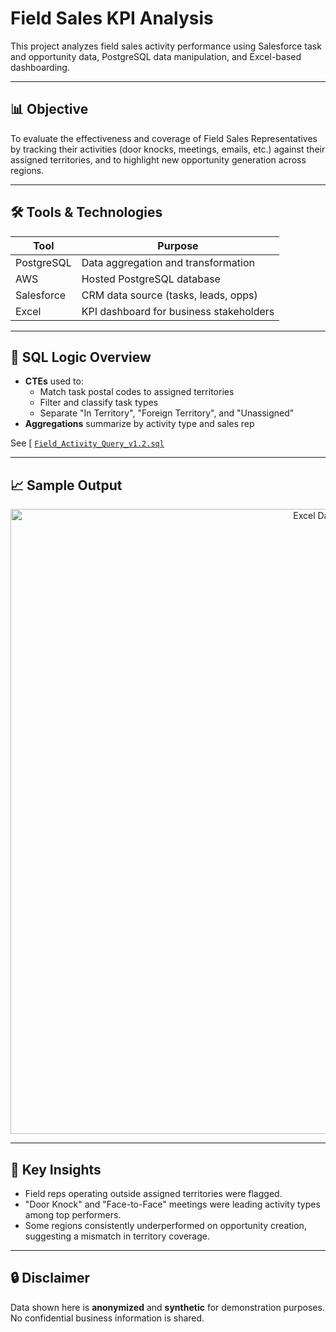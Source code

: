 # Field Sales KPI Analysis

This project analyzes field sales activity performance using Salesforce task and opportunity data, PostgreSQL data manipulation, and Excel-based dashboarding.

---

## 📊 Objective

To evaluate the effectiveness and coverage of Field Sales Representatives by tracking their activities (door knocks, meetings, emails, etc.) against their assigned territories, and to highlight new opportunity generation across regions.

---

## 🛠️ Tools & Technologies

| Tool          | Purpose                                 |
|---------------|------------------------------------------|
| PostgreSQL    | Data aggregation and transformation      |
| AWS           | Hosted PostgreSQL database               |
| Salesforce    | CRM data source (tasks, leads, opps)     |
| Excel         | KPI dashboard for business stakeholders  |

---

## 🧾 SQL Logic Overview

- **CTEs** used to:
  - Match task postal codes to assigned territories
  - Filter and classify task types
  - Separate "In Territory", "Foreign Territory", and "Unassigned"
- **Aggregations** summarize by activity type and sales rep

See [ [`Field_Activity_Query_v1.2.sql`](./Field_Activity_Query_v1.2.sql)

---

## 📈 Sample Output

<p align="center">
  <img src="https://i.imgur.com/SaJbWvn.png" alt="Excel Dashboard" width="1000"/>
</p>

---

## 🧠 Key Insights

- Field reps operating outside assigned territories were flagged.
- "Door Knock" and "Face-to-Face" meetings were leading activity types among top performers.
- Some regions consistently underperformed on opportunity creation, suggesting a mismatch in territory coverage.

---

## 🔒 Disclaimer

Data shown here is **anonymized** and **synthetic** for demonstration purposes. No confidential business information is shared.


